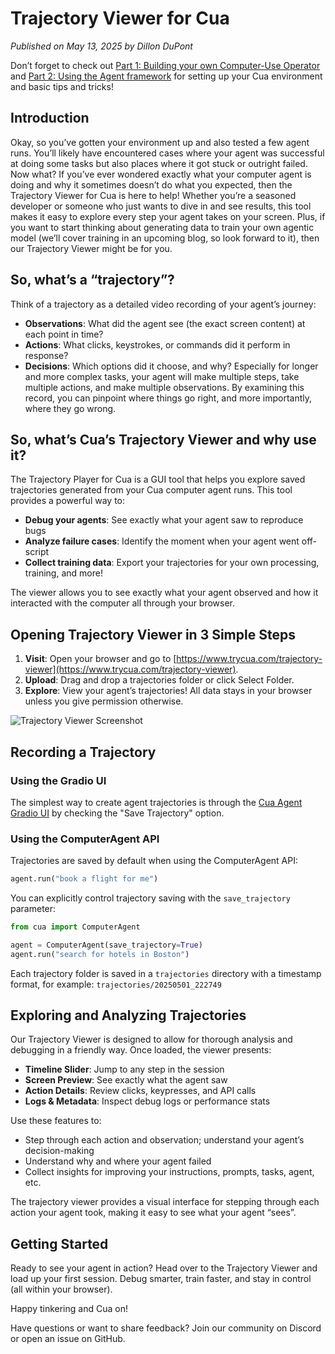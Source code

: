# Trajectory Viewer for Cua

*Published on May 13, 2025 by Dillon DuPont*

Don’t forget to check out [Part 1: Building your own Computer-Use Operator](build-your-own-operator-on-macos-1) and [Part 2: Using the Agent framework](build-your-own-operator-on-macos-2) for setting up your Cua environment and basic tips and tricks!

## Introduction

Okay, so you’ve gotten your environment up and also tested a few agent runs. You’ll likely have encountered cases where your agent was successful at doing some tasks but also places where it got stuck or outright failed.
Now what?
If you’ve ever wondered exactly what your computer agent is doing and why it sometimes doesn’t do what you expected, then the Trajectory Viewer for Cua is here to help! Whether you’re a seasoned developer or someone who just wants to dive in and see results, this tool makes it easy to explore every step your agent takes on your screen.
Plus, if you want to start thinking about generating data to train your own agentic model (we’ll cover training in an upcoming blog, so look forward to it), then our Trajectory Viewer might be for you.

## So, what’s a “trajectory”?

Think of a trajectory as a detailed video recording of your agent’s journey:

- **Observations**: What did the agent see (the exact screen content) at each point in time?
- **Actions**: What clicks, keystrokes, or commands did it perform in response?
- **Decisions**: Which options did it choose, and why?
Especially for longer and more complex tasks, your agent will make multiple steps, take multiple actions, and make multiple observations. By examining this record, you can pinpoint where things go right, and more importantly, where they go wrong.

## So, what’s Cua’s Trajectory Viewer and why use it?

The Trajectory Player for Cua is a GUI tool that helps you explore saved trajectories generated from your Cua computer agent runs. This tool provides a powerful way to:

- **Debug your agents**: See exactly what your agent saw to reproduce bugs
- **Analyze failure cases**: Identify the moment when your agent went off-script
- **Collect training data**: Export your trajectories for your own processing, training, and more!

The viewer allows you to see exactly what your agent observed and how it interacted with the computer all through your browser.

## Opening Trajectory Viewer in 3 Simple Steps

1. **Visit**: Open your browser and go to [https://www.trycua.com/trajectory-viewer](https://www.trycua.com/trajectory-viewer).
2. **Upload**: Drag and drop a trajectories folder or click Select Folder.
3. **Explore**: View your agent’s trajectories! All data stays in your browser unless you give permission otherwise.

![Trajectory Viewer Screenshot](/trajectory-viewer.jpeg)

## Recording a Trajectory

### Using the Gradio UI

The simplest way to create agent trajectories is through the [Cua Agent Gradio UI](https://www.trycua.com/docs/quickstart-ui) by checking the "Save Trajectory" option.

### Using the ComputerAgent API

Trajectories are saved by default when using the ComputerAgent API:

```python
agent.run("book a flight for me")
```

You can explicitly control trajectory saving with the `save_trajectory` parameter:

```python
from cua import ComputerAgent

agent = ComputerAgent(save_trajectory=True)
agent.run("search for hotels in Boston")
```

Each trajectory folder is saved in a `trajectories` directory with a timestamp format, for example: `trajectories/20250501_222749`

## Exploring and Analyzing Trajectories

Our Trajectory Viewer is designed to allow for thorough analysis and debugging in a friendly way. Once loaded, the viewer presents:

- **Timeline Slider**: Jump to any step in the session
- **Screen Preview**: See exactly what the agent saw
- **Action Details**: Review clicks, keypresses, and API calls
- **Logs & Metadata**: Inspect debug logs or performance stats

Use these features to:

- Step through each action and observation; understand your agent’s decision-making
- Understand why and where your agent failed
- Collect insights for improving your instructions, prompts, tasks, agent, etc.

The trajectory viewer provides a visual interface for stepping through each action your agent took, making it easy to see what your agent “sees”.

## Getting Started

Ready to see your agent in action? Head over to the Trajectory Viewer and load up your first session. Debug smarter, train faster, and stay in control (all within your browser).

Happy tinkering and Cua on!

Have questions or want to share feedback? Join our community on Discord or open an issue on GitHub.
